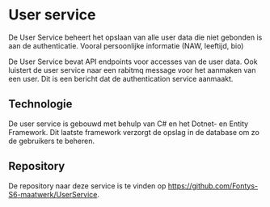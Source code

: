 # User service

De User Service beheert het opslaan van alle user data die niet gebonden is aan de authenticatie. Vooral persoonlijke informatie (NAW, leeftijd, bio)

De User Service bevat API endpoints voor accesses van de user data. Ook luistert de user service naar een rabitmq message voor het aanmaken van een user. Dit is een bericht dat de authentication service aanmaakt.

## Technologie

De user service is gebouwd met behulp van C# en het Dotnet- en Entity Framework. Dit laatste framework verzorgt de opslag in de database om zo de gebruikers te beheren.

## Repository

De repository naar deze service is te vinden op https://github.com/Fontys-S6-maatwerk/UserService.
